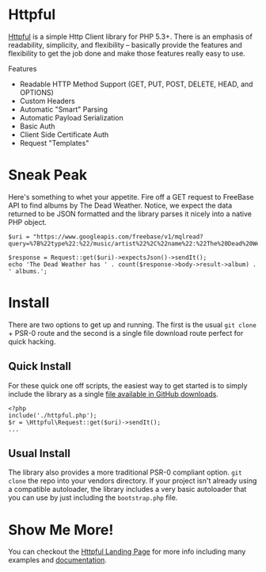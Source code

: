 # Httpful

[Httpful](http://phphttpclient.com) is a simple Http Client library for PHP 5.3+.  There is an emphasis of readability, simplicity, and flexibility – basically provide the features and flexibility to get the job done and make those features really easy to use.

Features

 - Readable HTTP Method Support (GET, PUT, POST, DELETE, HEAD, and OPTIONS)
 - Custom Headers
 - Automatic "Smart" Parsing
 - Automatic Payload Serialization
 - Basic Auth
 - Client Side Certificate Auth
 - Request "Templates"

# Sneak Peak

Here's something to whet your appetite.  Fire off a GET request to FreeBase API to find albums by The Dead Weather.  Notice, we expect the data returned to be JSON formatted and the library parses it nicely into a native PHP object.

    $uri = "https://www.googleapis.com/freebase/v1/mqlread?query=%7B%22type%22:%22/music/artist%22%2C%22name%22:%22The%20Dead%20Weather%22%2C%22album%22:%5B%5D%7D";
    
    $response = Request::get($uri)->expectsJson()->sendIt();
    echo 'The Dead Weather has ' . count($response->body->result->album) . ' albums.';

# Install

There are two options to get up and running.  The first is the usual `git clone` + PSR-0 route and the second is a single file download route perfect for quick hacking.

## Quick Install

For these quick one off scripts, the easiest way to get started is to simply include the library as a single [file available in GitHub downloads](https://github.com/downloads/nategood/httpful/httpful.php). 

    <?php
    include('./httpful.php');
    $r = \Httpful\Request::get($uri)->sendIt();
    ...
    
## Usual Install

The library also provides a more traditional PSR-0 compliant option.  `git clone` the repo into your vendors directory.  If your project isn't already using a compatible autoloader, the library includes a very basic autoloader that you can use by just including the `bootstrap.php` file.

# Show Me More!

You can checkout the [Httpful Landing Page](http://phphttpclient.com) for more info including many examples and  [documentation](http:://phphttpclient.com/docs).